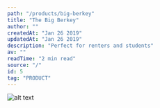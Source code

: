 ```yaml
---
path: "/products/big-berkey"
title: "The Big Berkey"
author: ""
createdAt: "Jan 26 2019"
updatedAt: "Jan 26 2019"
description: "Perfect for renters and students"
av: ""
readTime: "2 min read"
source: "/"
id: 5
tag: "PRODUCT"
---
```





![alt text](https://www.bigberkeywaterfilters.com/media/catalog/product/w/i/window_1_2.jpeg "Logo Title Text 1")
